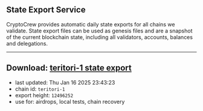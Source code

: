 ## State Export Service
CryptoCrew provides automatic daily state exports for all chains we validate. State export files can be used as genesis files and are a snapshot of the current blockchain state, including all validators, accounts, balances and delegations.

---
**Download: [teritori-1 state export](https://dl-eu2.ccvalidators.com/SERVICE/teritori/teritori-1_export_12496252.json)**
---

- last updated: Thu Jan 16 2025 23:43:23
- chain id: `teritori-1`
- export height: `12496252`
- use for: airdrops, local tests, chain recovery
